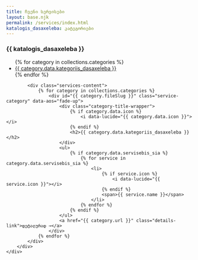 ```yaml
---
title: ჩვენი სერვისები
layout: base.njk
permalink: /services/index.html
katalogis_dasaxeleba: კატეგორიები
---
```


<section class="services-page-section">
    <div class="container">
        <div class="services-page-layout">
            <aside class="services-nav" data-aos="fade-right">
                <h3>{{ katalogis_dasaxeleba }}</h3>
                <ul>
                    {% for category in collections.categories %}
                        <li><a href="#{{ category.fileSlug }}">{{ category.data.kategoriis_dasaxeleba }}</a></li>
                    {% endfor %}
                </ul>
            </aside>

            <div class="services-content">
                {% for category in collections.categories %}
                    <div id="{{ category.fileSlug }}" class="service-category" data-aos="fade-up">
                        <div class="category-title-wrapper">
                            {% if category.data.icon %}
                                <i data-lucide="{{ category.data.icon }}"></i>
                            {% endif %}
                            <h2>{{ category.data.kategoriis_dasaxeleba }}</h2>
                        </div>
                        <ul>
                            {% if category.data.servisebis_sia %}
                                {% for service in category.data.servisebis_sia %}
                                    <li>
                                        {% if service.icon %}
                                            <i data-lucide="{{ service.icon }}"></i>
                                        {% endif %}
                                        <span>{{ service.name }}</span>
                                    </li>
                                {% endfor %}
                            {% endif %}
                        </ul>
                        <a href="{{ category.url }}" class="details-link">დეტალურად →</a>
                    </div>
                {% endfor %}
            </div>
        </div>
    </div>
</section>